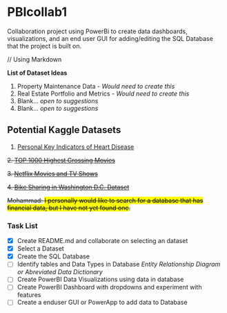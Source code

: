 # PBIcollab1
Collaboration project using PowerBi to create data dashboards, visualizations, and an end user GUI for adding/editing the SQL Database that the project is built on.   


// Using Markdown 

**List of Dataset Ideas**

1. Property Maintenance Data - *Would need to create this*
2. Real Estate Portfolio and Metrics - *Would need to create this*
3. Blank... *open to suggestions*
4. Blank... *open to suggestions*

## Potential Kaggle Datasets

1. [Personal Key Indicators of Heart Disease](https://www.kaggle.com/datasets/kamilpytlak/personal-key-indicators-of-heart-disease)

~~2. [TOP 1000 Highest Grossing Movies](https://www.kaggle.com/datasets/sanjeetsinghnaik/top-1000-highest-grossing-movies)~~

~~3. [Netflix Movies and TV Shows](https://www.kaggle.com/datasets/shivamb/netflix-shows)~~

~~4. [Bike Sharing in Washington D.C. Dataset](https://www.kaggle.com/datasets/marklvl/bike-sharing-dataset)~~

~~Mohammad: <mark>I personally would like to search for a database that has financial data, but I have not yet found one</mark>.~~

### Task List

- [x] Create README.md and collaborate on selecting an dataset 
- [x] Select a Dataset
- [x] Create the SQL Database
- [ ] Identify tables and Data Types in Database *Entity Relationship Diagram or Abreviated Data Dictionary*
- [ ] Create PowerBI Data Visualizations using data in database
- [ ] Create PowerBI Dashboard with dropdowns and experiment with features
- [ ] Create a enduser GUI or PowerApp to add data to Database

